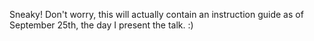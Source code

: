 
Sneaky! Don't worry, this will actually contain an instruction guide as of September 25th, the day I present the talk. :)
